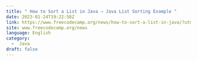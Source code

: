 ```yaml
---
title: " How to Sort a List in Java – Java List Sorting Example "
date: 2023-01-24T19:22:58Z
link: https://www.freecodecamp.org/news/how-to-sort-a-list-in-java/?utm_medium=RSS&utm_source=news.12bit.vn
site: www.freecodecamp.org/news
language: English
category:
  -  Java 
draft: false
---
```


